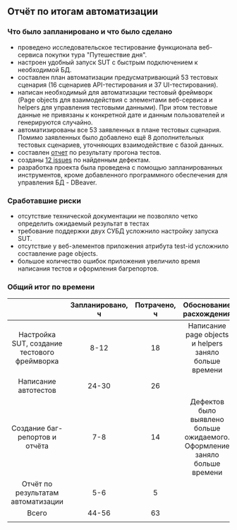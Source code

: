 ## Отчёт по итогам автоматизации ##
### Что было запланировано и что было сделано ###
- проведено исследовательское тестирование функционала веб-сервиса покупки тура "Путешествие дня".
- настроен удобный запуск SUT с быстрым подключением к необходимой БД.
- составлен план автоматизации предусматривающий 53 тестовых сценария (16 сценариев API-тестирования и 37 UI-тестирования).
- написан необходимый для автоматизации тестовый фреймворк (Page objects для взаимодействия с элементами веб-сервиса и helpers для управления тестовыми данными). При этом тестовые данные не привязаны к конкретной дате и данным пользователей и генерируются случайно.
- автоматизированы все 53 заявленных в плане тестовых сценария. Помимо заявленных было добавлено ещё 8 дополнительных тестовых сценариев, уточняющих взаимодействие с базой данных.
- составлен [отчет](https://github.com/VitaliyMenshikov/QA_Diploma/blob/main/docs/Report.md) по результату прогона тестов.
- созданы [12 issues](https://github.com/VitaliyMenshikov/QA_Diploma/issues) по найденным дефектам.
- разработка проекта была проведена с помощью запланированных инструментов, кроме добавленного программного обеспечения для управления БД - DBeaver.
### Сработавшие риски ###
- отсутствие технической документации не позволяло четко определить ожидаемый результат в тестах
- требование поддержки двух СУБД усложнило настройку запуска SUT.
- отсутствие у веб-элементов приложения атрибута test-id усложнило составление page objects.
- большое количество ошибок приложения увеличило время написания тестов и оформления багрепортов.

### Общий итог по времени ###
|                                              | Запланировано, ч | Потрачено, ч | Обоснование расхождения                                                    |
|:--------------------------------------------:|:----------------:|:------------:|:--------------------------------------------------------------------------:|
| Настройка SUT, создание тестового фреймворка | 8-12             | 18           | Написание page objects и helpers заняло больше времени                     |
| Написание автотестов	                        | 24-30            | 26           |                                                                            |
| Создание баг-репортов и отчёта	              | 7-8              | 14           | Дефектов было выявлено больше ожидаемого. Оформление заняло больше времени |
| Отчёт по результатам автоматизации	          | 5-6              | 5            |                                                                            |
| Всего                                        | 44-56            | 63           |                                                                            |
|                                              |                  |              |                                                                            |
